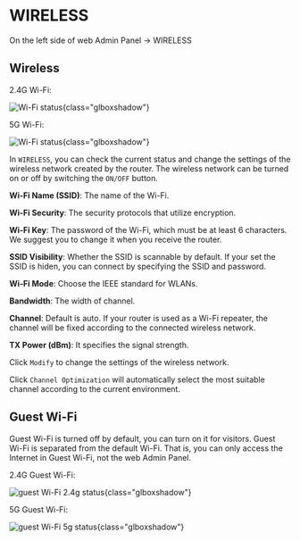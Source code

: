 # WIRELESS

On the left side of web Admin Panel -> WIRELESS

## Wireless

2.4G Wi-Fi:

![Wi-Fi status](https://static.gl-inet.com/docs/en/3/setup/gl-x750/wireless/wifi_status_2.4g_x750.png){class="glboxshadow"}

5G Wi-Fi:

![Wi-Fi status](https://static.gl-inet.com/docs/en/3/setup/gl-x750/wireless/wifi_status_5g_x750.png){class="glboxshadow"}

In `WIRELESS`, you can check the current status and change the settings of the wireless network created by the router. The wireless network can be turned on or off by switching the `ON/OFF` button.

**Wi-Fi Name (SSID)**: The name of the Wi-Fi.

**Wi-Fi Security**: The security protocols that utilize encryption.

**Wi-Fi Key**: The password of the Wi-Fi, which must be at least 6 characters. We suggest you to change it when you receive the router.

**SSID Visibility**: Whether the SSID is scannable by default. If your set the SSID is hiden, you can connect by specifying the SSID and password.

**Wi-Fi Mode**: Choose the IEEE standard for WLANs.

**Bandwidth**: The width of channel.

**Channel**: Default is auto. If your router is used as a Wi-Fi repeater, the channel will be fixed according to the connected wireless network.

**TX Power (dBm)**: It specifies the signal strength.

Click `Modify` to change the settings of the wireless network.

Click `Channel Optimization` will automatically select the most suitable channel according to the current environment.

## Guest Wi-Fi

Guest Wi-Fi is turned off by default, you can turn on it for visitors. Guest Wi-Fi is separated from the default Wi-Fi. That is, you can only access the Internet in Guest Wi-Fi, not the web Admin Panel.

2.4G Guest Wi-Fi:

![guest Wi-Fi 2.4g status](https://static.gl-inet.com/docs/en/3/setup/gl-x750/wireless/wifi_status_2.4g_guest_x750.png){class="glboxshadow"}

5G Guest Wi-Fi:

![guest Wi-Fi 5g status](https://static.gl-inet.com/docs/en/3/setup/gl-x750/wireless/wifi_status_5g_guest_x750.png){class="glboxshadow"}
